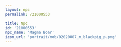 ```yaml
---
layout: npc
permalink: /21000553

title: Npc
id: '21000553'
npc_name: 'Magma Boar'
icon_url: 'portrait/mob/02020007_m_blackpig_p.png'
---
```

